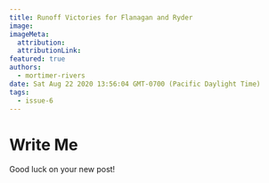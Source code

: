 ```yaml
---
title: Runoff Victories for Flanagan and Ryder
image:
imageMeta:
  attribution:
  attributionLink:
featured: true
authors: 
  - mortimer-rivers
date: Sat Aug 22 2020 13:56:04 GMT-0700 (Pacific Daylight Time)
tags:
  - issue-6
---
```


# Write Me

Good luck on your new post!

